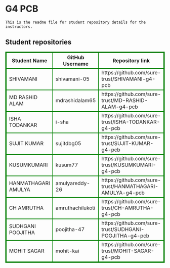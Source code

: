 # G4 PCB
    This is the readme file for student repository details for the instructors.
## Student repositories 
<table style="border : 2px solid green; width:100%;">
<tr >
<th style="border : 2px solid green;">Student Name</th>
<th style="border : 2px solid green;">GitHub Username</th>
<th style="border : 2px solid green;">Repository link</th>
</tr>
<tr style="border : 2px solid green;">
<td style="border : 2px solid green;">SHIVAMANI</td> 

<td style="border : 2px solid green;">shivamani-05</td> 

<td style="border : 2px solid green;">https://github.com/sure-trust/SHIVAMANI-g4-pcb</td> 
</tr>

<tr style="border : 2px solid green;">
<td style="border : 2px solid green;">MD RASHID ALAM</td> 

<td style="border : 2px solid green;">mdrashidalam65</td> 

<td style="border : 2px solid green;">https://github.com/sure-trust/MD-RASHID-ALAM-g4-pcb</td> 
</tr>

<tr style="border : 2px solid green;">
<td style="border : 2px solid green;">ISHA TODANKAR</td> 

<td style="border : 2px solid green;">i-sha</td> 

<td style="border : 2px solid green;">https://github.com/sure-trust/ISHA-TODANKAR-g4-pcb</td> 
</tr>

<tr style="border : 2px solid green;">
<td style="border : 2px solid green;">SUJIT KUMAR</td> 

<td style="border : 2px solid green;">sujitdbg05</td> 

<td style="border : 2px solid green;">https://github.com/sure-trust/SUJIT-KUMAR-g4-pcb</td> 
</tr>

<tr style="border : 2px solid green;">
<td style="border : 2px solid green;">KUSUMKUMARI</td> 

<td style="border : 2px solid green;">kusum77</td> 

<td style="border : 2px solid green;">https://github.com/sure-trust/KUSUMKUMARI-g4-pcb</td> 
</tr>

<tr style="border : 2px solid green;">
<td style="border : 2px solid green;">HANMATHAGARI AMULYA</td> 

<td style="border : 2px solid green;">amulyareddy-26</td> 

<td style="border : 2px solid green;">https://github.com/sure-trust/HANMATHAGARI-AMULYA-g4-pcb</td> 
</tr>

<tr style="border : 2px solid green;">
<td style="border : 2px solid green;">CH AMRUTHA</td> 

<td style="border : 2px solid green;">amruthachilukoti</td> 

<td style="border : 2px solid green;">https://github.com/sure-trust/CH-AMRUTHA-g4-pcb</td> 
</tr>

<tr style="border : 2px solid green;">
<td style="border : 2px solid green;">SUDHGANI POOJITHA</td> 

<td style="border : 2px solid green;">poojitha-47</td> 

<td style="border : 2px solid green;">https://github.com/sure-trust/SUDHGANI-POOJITHA-g4-pcb</td> 
</tr>

<tr style="border : 2px solid green;">
<td style="border : 2px solid green;">MOHIT SAGAR</td> 

<td style="border : 2px solid green;">mohit-kai</td> 

<td style="border : 2px solid green;">https://github.com/sure-trust/MOHIT-SAGAR-g4-pcb</td> 
</tr>

